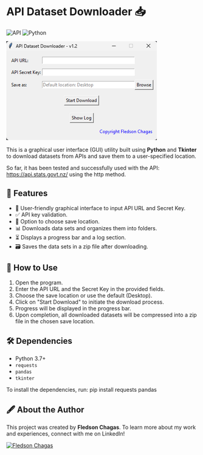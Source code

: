 # API Dataset Downloader 📥

![API](https://img.shields.io/badge/API-Dataset%20Downloader-brightgreen) ![Python](https://img.shields.io/badge/Python-3.7+-blue)

![Application Screenshot](image.png)

This is a graphical user interface (GUI) utility built using **Python** and **Tkinter** to download datasets from APIs and save them to a user-specified location.

So far, it has been tested and successfully used with the API: https://api.stats.govt.nz/ using the http method.

## 🌟 Features

- 🔗 User-friendly graphical interface to input API URL and Secret Key.
- ✅ API key validation.
- 📁 Option to choose save location.
- 📊 Downloads data sets and organizes them into folders.
- ⏳ Displays a progress bar and a log section.
- 🗃️ Saves the data sets in a zip file after downloading.

## 🚀 How to Use

1. Open the program.
2. Enter the API URL and the Secret Key in the provided fields.
3. Choose the save location or use the default (Desktop).
4. Click on "Start Download" to initiate the download process.
5. Progress will be displayed in the progress bar.
6. Upon completion, all downloaded datasets will be compressed into a zip file in the chosen save location.

## 🛠️ Dependencies

- Python 3.7+
- `requests`
- `pandas`
- `tkinter`

To install the dependencies, run: pip install requests pandas

## 🖋️ About the Author

This project was created by **Fledson Chagas**. To learn more about my work and experiences, connect with me on LinkedIn!

[![Fledson Chagas](https://img.shields.io/badge/LinkedIn-Fledson%20Chagas-blue?logo=linkedin)](https://www.linkedin.com/in/fledsonchagas/)
